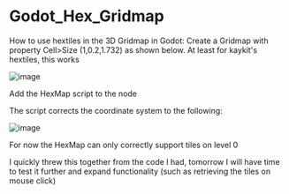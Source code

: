 # Godot_Hex_Gridmap
How to use hextiles in the 3D Gridmap in Godot:
Create a Gridmap with property Cell>Size (1,0.2,1.732) as shown below. At least for kaykit's hextiles, this works
  
![image](https://user-images.githubusercontent.com/28194128/144509345-45f62080-d58c-471e-ae7d-819baacb5c2e.png)
  
  
Add the HexMap script to the node
  
The script corrects the coordinate system to the following:
  
![image](https://user-images.githubusercontent.com/28194128/144512637-b44e9066-e74a-4e50-b9f8-9e8d331fc248.png)

For now the HexMap can only correctly support tiles on level 0

I quickly threw this together from the code I had, tomorrow I will have time to test it further and expand functionality (such as retrieving the tiles on mouse click)
  
